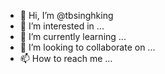 - 👋 Hi, I’m @tbsinghking
- 👀 I’m interested in ...
- 🌱 I’m currently learning ...
- 💞️ I’m looking to collaborate on ...
- 📫 How to reach me ...

<!---
tbsinghking/tbsinghking is a ✨ special ✨ repository because its `README.md` (this file) appears on your GitHub profile.
You can click the Preview link to take a look at your changes.
--->
